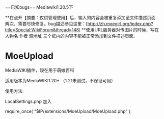 ==已知bugs==
Mediawiki1.20.5下

**在点开【摘要：仅供管理使用】后，输入的内容会被重复添加至文件描述页面两次，需要尽快修复。bug描述参见这里：[http://zh.moegirl.org/index.php?title=Special:WikiForum&thread=148]
**使用URL服务器对传图片的时候，写在人物名 作者 源地址 三个框内的内容不能被正常添加到文件描述页面。    


MoeUpload
=========
MediaWIKI插件，现在用于萌娘百科

适用版本为MediaWIKI1.20+ （1.21未测试，不保证可用）

使用方法:

LocalSettings.php 加入

require_once( "$IP/extensions/MoeUpload/MoeUpload.php" );

